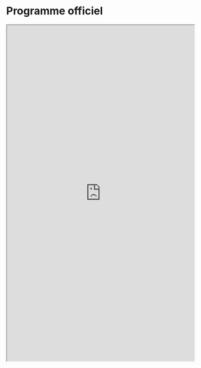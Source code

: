 # Programme officiel

<iframe src=https://mozilla.github.io/pdf.js/web/viewer.html?file=https://raw.githubusercontent.com/mp-info/mp-info.github.io/main/files/programme.pdf#zoom=page-fit&pagemode=none height=900 width=100% allowfullscreen></iframe>
